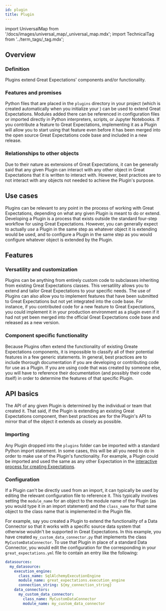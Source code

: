 ```yaml
---
id: plugin
title: Plugin
---
```

import UniversalMap from '/docs/images/universal_map/_universal_map.mdx';
import TechnicalTag from '../term_tags/_tag.mdx';

<UniversalMap setup='active' connect='active' create='active' validate='active'/>

## Overview

### Definition

Plugins extend Great Expectations' components and/or functionality.

### Features and promises

Python files that are placed in the `plugins` directory in your project (which is created automatically when you initialize your <TechnicalTag relative="../" tag="data_context" text="Data Context" />) can be used to extend Great Expectations.  Modules added there can be referenced in configuration files or imported directly in Python interpreters, scripts, or Jupyter Notebooks.  If you contribute a feature to Great Expectations, implementing it as a Plugin will allow you to start using that feature even before it has been merged into the open source Great Expectations code base and included in a new release.

### Relationships to other objects

Due to their nature as extensions of Great Expectations, it can be generally said that any given Plugin can interact with any other object in Great Expectations that it is written to interact with.  However, best practices are to not interact with any objects not needed to achieve the Plugin's purpose.

## Use cases

<UniversalMap setup='active' connect='active' create='active' validate='active'/>

Plugins can be relevant to any point in the process of working with Great Expectations, depending on what any given Plugin is meant to do or extend.  Developing a Plugin is a process that exists outside the standard four-step workflow for using Great Expectations.  However, you can generally expect to actually *use* a Plugin in the same step as whatever object it is extending would be used, and to configure a Plugin in the same step as you would configure whatever object is extended by the Plugin.

## Features

### Versatility and customization

Plugins can be anything from entirely custom code to subclasses inheriting from existing Great Expectations classes.  This versatility allows you to extend and tailor Great Expectations to your specific needs.  The use of Plugins can also allow you to implement features that have been submitted to Great Expectations but not yet integrated into the code base.  For instance, if you contributed code for a new feature to Great Expectations, you could implement it in your production environment as a plugin even if it had not yet been merged into the official Great Expectations code base and released as a new version.

### Component specific functionality

Because Plugins often extend the functionality of existing Greate Expectations components, it is impossible to classify all of their potential features in a few generic statements.  In general, best practices are to include thorough documentation if you are developing or contributing code for use as a Plugin.  If you are using code that was created by someone else, you will have to reference their documentation (and possibly their code itself) in order to determine the features of that specific Plugin.

## API basics

The API of any given Plugin is determined by the individual or team that created it.  That said, if the Plugin is extending an existing Great Expectations component, then best practices are for the Plugin's API to mirror that of the object it extends as closely as possible.

### Importing

Any Plugin dropped into the `plugins` folder can be imported with a standard Python import statement.  In some cases, this will be all you need to do in order to make use of the Plugin's functionality.  For example, a <TechnicalTag relative="../" tag="custom_expectation" text="Custom Expectation" /> Plugin could be imported and used the same as any other Expectation in the [interactive process for creating Expectations](../guides/expectations/how_to_create_and_edit_expectations_with_instant_feedback_from_a_sample_batch_of_data.md).

### Configuration

If a Plugin can't be directly used from an import, it can typically be used by editing the relevant configuration file to reference it.  This typically involves setting the `module_name` for an object to the module name of the Plugin (as you would type it in an import statement) and the `class_name` for that same object to the class name that is implemented in the Plugin file.

For example, say you created a Plugin to extend the functionality of a Data Connector so that it works with a specific source data system that otherwise wouldn't be supported in Great Expectations.  In this example, you have created `my_custom_data_connector.py` that implements the class `MyCustomDataConnector`.  To use that Plugin in place of a standard Data Connector, you would edit the configuration for the corresponding <TechnicalTag relative="../" tag="datasource" text="Datasource" /> in your `great_expectations.yml` file to contain an entry like the following:

```yaml
datasources:
  my_datasource:
    execution_engine:
      class_name: SqlAlchemyExecutionEngine
      module_name: great_expectations.execution_engine
      connection_string: ${my_connection_string}
    data_connectors:
      my_custom_data_connector:
        class_name: MyCustomDataConnector
        module_name: my_custom_data_connector
```
